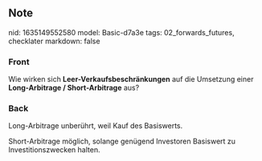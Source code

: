 ## Note
nid: 1635149552580
model: Basic-d7a3e
tags: 02_forwards_futures, checklater
markdown: false

### Front
Wie wirken sich <b>Leer-Verkaufsbeschränkungen</b> auf die
Umsetzung einer <b>Long-Arbitrage / Short-Arbitrage</b> aus?

### Back
Long-Arbitrage unberührt, weil Kauf des Basiswerts.<div>
</div><div>Short-Arbitrage möglich, solange genügend Investoren Basiswert zu Investitionszwecken halten.</div>
